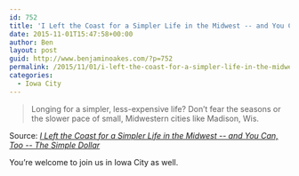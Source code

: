 ```yaml
---
id: 752
title: 'I Left the Coast for a Simpler Life in the Midwest -- and You Can, Too'
date: 2015-11-01T15:47:58+00:00
author: Ben
layout: post
guid: http://www.benjaminoakes.com/?p=752
permalink: /2015/11/01/i-left-the-coast-for-a-simpler-life-in-the-midwest-and-you-can-too/
categories:
  - Iowa City
---
```

> Longing for a simpler, less-expensive life? Don&#8217;t fear the seasons or the slower pace of small, Midwestern cities like Madison, Wis.

Source: _[I Left the Coast for a Simpler Life in the Midwest -- and You Can, Too -- The Simple Dollar](http://www.thesimpledollar.com/seeking-the-simple-life-leave-the-coast/)_

You&#8217;re welcome to join us in Iowa City as well.

&nbsp;

&nbsp;